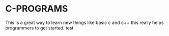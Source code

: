 # C-PROGRAMS
This is a great way to learn new things like basic c and c++ this really helps programmers to get started.
test
